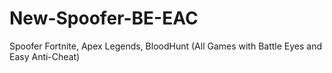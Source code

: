 # New-Spoofer-BE-EAC
Spoofer Fortnite, Apex Legends, BloodHunt (All Games with Battle Eyes and Easy Anti-Cheat)
